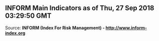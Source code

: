 ## INFORM Main Indicators as of Thu, 27 Sep 2018 03:29:50 GMT

Source: **INFORM (Index For Risk Management) - http://www.inform-index.org**